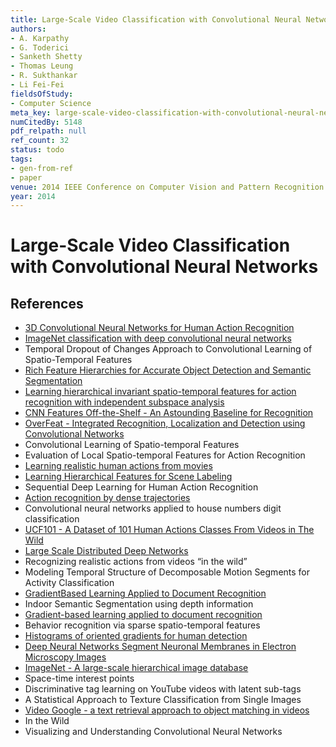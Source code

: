```yaml
---
title: Large-Scale Video Classification with Convolutional Neural Networks
authors:
- A. Karpathy
- G. Toderici
- Sanketh Shetty
- Thomas Leung
- R. Sukthankar
- Li Fei-Fei
fieldsOfStudy:
- Computer Science
meta_key: large-scale-video-classification-with-convolutional-neural-networks
numCitedBy: 5148
pdf_relpath: null
ref_count: 32
status: todo
tags:
- gen-from-ref
- paper
venue: 2014 IEEE Conference on Computer Vision and Pattern Recognition
year: 2014
---
```


# Large-Scale Video Classification with Convolutional Neural Networks

## References

- [3D Convolutional Neural Networks for Human Action Recognition](./3d-convolutional-neural-networks-for-human-action-recognition.md)
- [ImageNet classification with deep convolutional neural networks](./imagenet-classification-with-deep-convolutional-neural-networks.md)
- Temporal Dropout of Changes Approach to Convolutional Learning of Spatio-Temporal Features
- [Rich Feature Hierarchies for Accurate Object Detection and Semantic Segmentation](./rich-feature-hierarchies-for-accurate-object-detection-and-semantic-segmentation.md)
- [Learning hierarchical invariant spatio-temporal features for action recognition with independent subspace analysis](./learning-hierarchical-invariant-spatio-temporal-features-for-action-recognition-with-independent-subspace-analysis.md)
- [CNN Features Off-the-Shelf - An Astounding Baseline for Recognition](./cnn-features-off-the-shelf-an-astounding-baseline-for-recognition.md)
- [OverFeat - Integrated Recognition, Localization and Detection using Convolutional Networks](./overfeat-integrated-recognition-localization-and-detection-using-convolutional-networks.md)
- Convolutional Learning of Spatio-temporal Features
- Evaluation of Local Spatio-temporal Features for Action Recognition
- [Learning realistic human actions from movies](./learning-realistic-human-actions-from-movies.md)
- [Learning Hierarchical Features for Scene Labeling](./learning-hierarchical-features-for-scene-labeling.md)
- Sequential Deep Learning for Human Action Recognition
- [Action recognition by dense trajectories](./action-recognition-by-dense-trajectories.md)
- Convolutional neural networks applied to house numbers digit classification
- [UCF101 - A Dataset of 101 Human Actions Classes From Videos in The Wild](./ucf101-a-dataset-of-101-human-actions-classes-from-videos-in-the-wild.md)
- [Large Scale Distributed Deep Networks](./large-scale-distributed-deep-networks.md)
- Recognizing realistic actions from videos “in the wild”
- Modeling Temporal Structure of Decomposable Motion Segments for Activity Classification
- [GradientBased Learning Applied to Document Recognition](./gradientbased-learning-applied-to-document-recognition.md)
- Indoor Semantic Segmentation using depth information
- [Gradient-based learning applied to document recognition](./gradient-based-learning-applied-to-document-recognition.md)
- Behavior recognition via sparse spatio-temporal features
- [Histograms of oriented gradients for human detection](./histograms-of-oriented-gradients-for-human-detection.md)
- [Deep Neural Networks Segment Neuronal Membranes in Electron Microscopy Images](./deep-neural-networks-segment-neuronal-membranes-in-electron-microscopy-images.md)
- [ImageNet - A large-scale hierarchical image database](./imagenet-a-large-scale-hierarchical-image-database.md)
- Space-time interest points
- Discriminative tag learning on YouTube videos with latent sub-tags
- A Statistical Approach to Texture Classification from Single Images
- [Video Google - a text retrieval approach to object matching in videos](./video-google-a-text-retrieval-approach-to-object-matching-in-videos.md)
- In the Wild
- Visualizing and Understanding Convolutional Neural Networks
